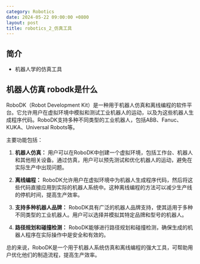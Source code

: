 ```yaml
---
category: Robotics
date: 2024-05-22 09:00:00 +0800
layout: post
title: robotics_2_仿真工具
---
```

## 简介

+ 机器人学的仿真工具

## 机器人仿真 robodk是什么

RoboDK（Robot Development Kit）是一种用于机器人仿真和离线编程的软件平台。它允许用户在虚拟环境中模拟和测试工业机器人的运动，以及为这些机器人生成程序代码。RoboDK支持多种不同类型的工业机器人，包括ABB、Fanuc、KUKA、Universal Robots等。

主要功能包括：
1. **机器人仿真：** 用户可以在RoboDK中创建一个虚拟环境，包括工作台、机器人和其他相关设备。通过仿真，用户可以预先测试和优化机器人的运动，避免在实际生产中出现问题。

2. **离线编程：** RoboDK允许用户在虚拟环境中为机器人生成程序代码，然后将这些代码直接应用到实际的机器人系统中。这种离线编程的方法可以减少生产线的停机时间，提高生产效率。

3. **支持多种机器人品牌：** RoboDK具有广泛的机器人品牌支持，使其适用于多种不同类型的工业机器人。用户可以选择并模拟其特定品牌和型号的机器人。

4. **路径规划和碰撞检测：** RoboDK能够进行路径规划和碰撞检测，确保生成的机器人程序在实际操作中是安全和有效的。

总的来说，RoboDK是一个用于机器人系统仿真和离线编程的强大工具，可帮助用户优化他们的制造流程，提高生产效率。